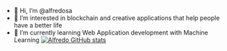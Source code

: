 - 👋 Hi, I’m @alfredosa
- 👀 I’m interested in blockchain and creative applications that help people have a better life
- 🌱 I’m currently learning Web Application development with Machine Learning
[![Alfredo GitHub stats](https://github-readme-stats.vercel.app/api?username=alfredosa)](https://github.com/anuraghazra/github-readme-stats)
